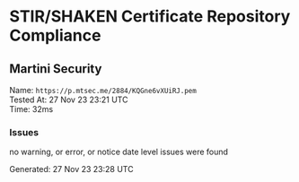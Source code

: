 # STIR/SHAKEN Certificate Repository Compliance

## Martini Security

Name: `https://p.mtsec.me/2884/KQGne6vXUiRJ.pem`\
Tested At: 27 Nov 23 23:21 UTC\
Time: 32ms

### Issues

no warning, or error, or notice date level issues were found

Generated: 27 Nov 23 23:28 UTC